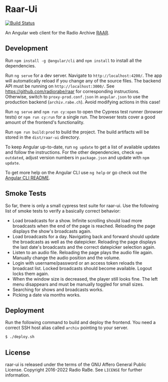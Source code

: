 # Raar-Ui

[![Build Status](https://github.com/radiorabe/raar-ui/actions/workflows/build.yml/badge.svg)](https://github.com/radiorabe/raar-ui/actions/workflows/build.yml)

An Angular web client for the Radio Archive [RAAR](https://github.com/radiorabe/raar).

## Development

Run `npm install -g @angular/cli` and `npm install` to install all the dependencies.

Run `ng serve` for a dev server. Navigate to `http://localhost:4200/`. The app will automatically reload if you change any of the source files. The backend API must be running on `http://localhost:3000/`. See https://github.com/radiorabe/raar for corresponding instructions. Otherwise, switch to `proxy-prod.conf.json` in `angular.json` to use the production backend (`archiv.rabe.ch`). Avoid modifying actions in this case!

Run `ng serve` and `npm run cy:open` to open the Cypress test runner (browser tests) or `npm run cy:run` for a single run. The browser tests cover a good amount of the frontend's functionality.

Run `npm run build:prod` to build the project. The build artifacts will be stored in the `dist/raar-ui` directory.

To keep Angular up-to-date, run `ng update` to get a list of available updates and follow the instructions. For the other dependencies, check `npm outdated`, adjust version numbers in `package.json` and update with `npm update`.

To get more help on the Angular CLI use `ng help` or go check out the [Angular CLI README](https://github.com/angular/angular-cli/blob/master/README.md).

## Smoke Tests

So far, there is only a small cypress test suite for raar-ui. Use the following list
of smoke tests to verify a basically correct behavior:

- Load broadcasts for a show. Infinite scrolling should load more broadcasts
  when the end of the page is reached. Reloading the page displays the
  show's broadcasts again.
- Load broadcasts for a day. Navigating back and forward should update the
  broadcasts as well as the datepicker. Reloading the page displays the
  last date's broadcasts and the correct datepicker selection again.
- Listen to an audio file. Reloading the page plays the audio file again.
  Manually change the audio position and the volume.
- Login with username/password or an access token reloads the broadcast list.
  Locked broadcasts should become available. Logout locks them again.
- When the window size is decreased, the player still looks fine. The left
  menu disappears and must be manually toggled for small sizes.
- Searching for shows and broadcasts works.
- Picking a date via months works.

## Deployment

Run the following command to build and deploy the frontend. You need a correct
SSH host alias called `archiv` pointing to your server.

```bash
$ ./deploy.sh
```

## License

raar-ui is released under the terms of the GNU Affero General Public License.
Copyright 2016-2022 Radio RaBe.
See `LICENSE` for further information.
